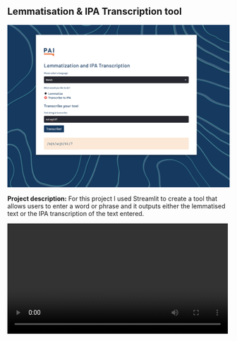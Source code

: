 ## Lemmatisation & IPA Transcription tool


<img src="images/streamlittool.png"/>


**Project description:** For this project I used Streamlit to create a tool that allows users to enter a word or phrase and it outputs either the lemmatised text or the IPA transcription of the text entered.

<video width="500" src="images/Screen Recording 2024-12-16 at 08.40.37.mov"></video>
